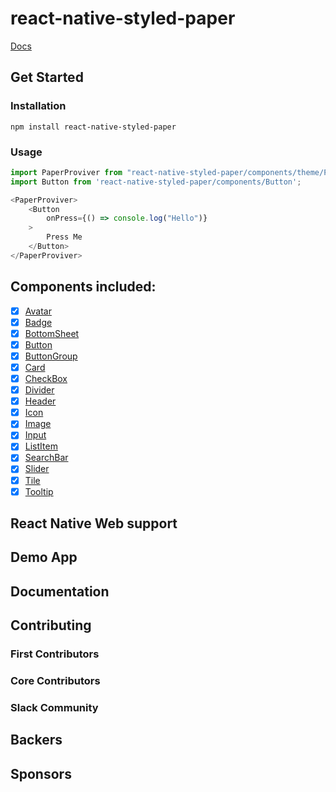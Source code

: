 # react-native-styled-paper

[Docs](https://react-native-styled-paper.github.io/react-native-styled-paper)
## Get Started

### Installation
```shell
npm install react-native-styled-paper
```
### Usage

```js
import PaperProviver from "react-native-styled-paper/components/theme/Provider";
import Button from 'react-native-styled-paper/components/Button';

<PaperProviver>
    <Button
        onPress={() => console.log("Hello")}
    >
        Press Me
    </Button>
</PaperProviver>
```

## Components included:

- [x] [Avatar](https://reactnativestyledpaper.com/docs/avatar)
- [x] [Badge](https://reactnativestyledpaper.com/docs/badge)
- [x] [BottomSheet](https://reactnativestyledpaper.com/docs/bottomsheet)
- [x] [Button](https://reactnativestyledpaper.com/docs/button)
- [x] [ButtonGroup](https://reactnativestyledpaper.com/docs/button_group)
- [x] [Card](https://reactnativestyledpaper.com/docs/card)
- [x] [CheckBox](https://reactnativestyledpaper.com/docs/checkbox)
- [x] [Divider](https://reactnativestyledpaper.com/docs/divider)
- [x] [Header](https://reactnativestyledpaper.com/docs/header)
- [x] [Icon](https://reactnativestyledpaper.com/docs/icon)
- [x] [Image](https://reactnativestyledpaper.com/docs/image)
- [x] [Input](https://reactnativestyledpaper.com/docs/input)
- [x] [ListItem](https://reactnativestyledpaper.com/docs/listitem)
- [x] [SearchBar](https://reactnativestyledpaper.com/docs/searchbar)
- [x] [Slider](https://reactnativestyledpaper.com/docs/slider)
- [x] [Tile](https://reactnativestyledpaper.com/docs/tile)
- [x] [Tooltip](https://reactnativestyledpaper.com/docs/tooltip)

## React Native Web support

## Demo App

## Documentation

## Contributing

### First Contributors

### Core Contributors

### Slack Community

## Backers

## Sponsors

